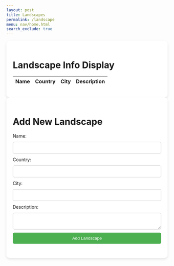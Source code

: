 ```yaml
---
layout: post
title: Landscapes
permalink: /landscape
menu: nav/home.html
search_exclude: true
---
```

<style>
        .container {
            max-width: 800px;
            margin: 0 auto;
            padding: 20px;
            background-color: #fff;
            border-radius: 10px;
            box-shadow: 0 4px 8px rgba(0, 0, 0, 0.1);
        }
        .landscape-item {
            margin-bottom: 20px;
        }
        .landscape-item h2 {
            margin: 0;
            color: #333;
        }
        .landscape-item p {
            margin: 5px 0;
        }
        form {
            display: flex;
            flex-direction: column;
        }
        label, input, textarea, button {
            margin-bottom: 10px;
        }
        input, textarea {
            padding: 10px;
            border: 1px solid #ccc;
            border-radius: 5px;
            width: 100%;
            box-sizing: border-box;
        }
        button {
            background-color: #4CAF50;
            color: white;
            padding: 10px;
            border: none;
            border-radius: 5px;
            cursor: pointer;
            transition: background-color 0.3s ease;
        }
        button:hover {
            background-color: #45a049;
        }
    </style>

<div class="container">
        <h1>Landscape Info Display</h1>
        <table id="demo" class="table">
            <thead>
                <tr>
                    <th>Name</th>
                    <th>Country</th>
                    <th>City</th>
                    <th>Description</th>
                </tr>
            </thead>
            <tbody id="result">
                <!-- JavaScript generated data -->
            </tbody>
        </table>
    </div>

<script type="module">
    import { pythonURI, fetchOptions } from './config.js';

    window.fetchLandscapes = async function() {
        try {
            const response = await fetch(`${pythonURI}/api/landscapes`);
            if (!response.ok) {
                throw new Error('Failed to fetch landscapes: ' + response.statusText);
            }
            const landscapeData = await response.json();
            displayLandscapes(landscapeData);
        } catch (error) {
            console.error('Error fetching landscapes:', error);
        }
    }

    function displayLandscapes(landscapeData) {
        const resultContainer = document.getElementById('result');
        resultContainer.innerHTML = ''; // Clear previous content

        landscapeData.forEach(landscape => {
            const tr = document.createElement('tr');
            const name = document.createElement('td');
            const country = document.createElement('td');
            const city = document.createElement('td');
            const description = document.createElement('td');
            name.innerHTML = landscape.name; 
            country.innerHTML = landscape.country; 
            city.innerHTML = landscape.city; 
            description.innerHTML = landscape.description; 
            tr.appendChild(name);
            tr.appendChild(country);
            tr.appendChild(city);
            tr.appendChild(description);
            resultContainer.appendChild(tr);
        });
    }

    // Fetch and display landscapes when the page loads
    window.fetchLandscapes();
</script>

<div class="container">
        <h1>Add New Landscape</h1>
        <form id="landscapeForm">
        <label for="name">Name:</label>
        <input type="text" id="name" name="name" required>
        <label for="country">Country:</label>
        <input type="text" id="country" name="country" required>
        <label for="city">City:</label>
        <input type="text" id="city" name="city" required>
        <label for="description">Description:</label>
        <textarea id="description" name="description" required></textarea>
        <button type="submit">Add Landscape</button>
        </form>
    </div>

<script>
        document.getElementById('landscapeForm').addEventListener('submit', async function(event) {
            event.preventDefault();

            const formData = {
                name: document.getElementById('name').value,
                country: document.getElementById('country').value,
                city: document.getElementById('city').value,
                description: document.getElementById('description').value
            };

            try {
                const response = await fetch(`${pythonURI}/api/landscapes`, {
                    method: 'POST',
                    headers: {
                        'Content-Type': 'application/json'
                    },
                    body: JSON.stringify(formData)
                });

                if (response.ok) {
                    alert('Landscape added successfully!');
                    document.getElementById('landscapeForm').reset();
                } else {
                    alert('Failed to add landscape.');
                }
            } catch (error) {
                console.error('Error:', error);
                alert('An error occurred while adding the landscape.');
            }
        });
    </script>

